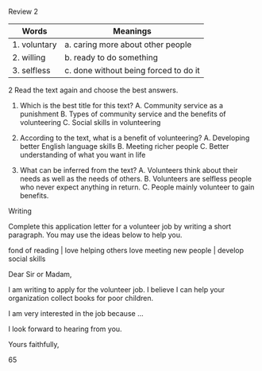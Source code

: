 Review 2

Words | Meanings
--- | ---
1. voluntary | a. caring more about other people
2. willing | b. ready to do something
3. selfless | c. done without being forced to do it

2 Read the text again and choose the best answers.
1. Which is the best title for this text?
A. Community service as a punishment
B. Types of community service and the benefits of volunteering
C. Social skills in volunteering

2. According to the text, what is a benefit of volunteering?
A. Developing better English language skills
B. Meeting richer people
C. Better understanding of what you want in life

3. What can be inferred from the text?
A. Volunteers think about their needs as well as the needs of others.
B. Volunteers are selfless people who never expect anything in return.
C. People mainly volunteer to gain benefits.

Writing

Complete this application letter for a volunteer job by writing a short paragraph. You may use the ideas below to help you.

fond of reading | love helping others
love meeting new people | develop social skills

Dear Sir or Madam,

I am writing to apply for the volunteer job. I believe I can help your organization collect books for poor children.

I am very interested in the job because ...

I look forward to hearing from you.

Yours faithfully,

65